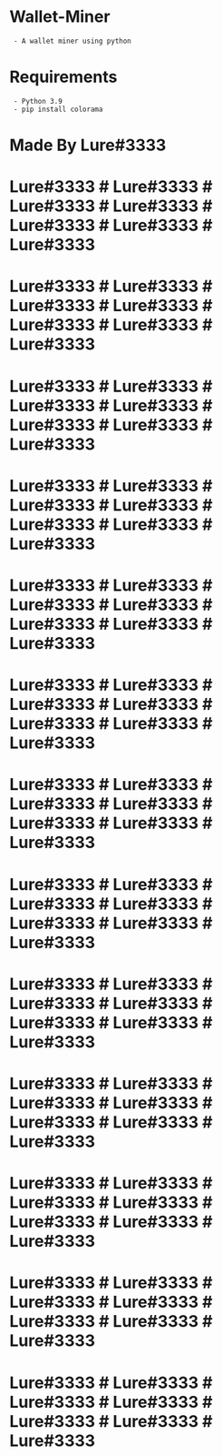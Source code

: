 # Wallet-Miner
     - A wallet miner using python

# Requirements
     - Python 3.9
     - pip install colorama

# Made By Lure#3333


# Lure#3333 # Lure#3333 # Lure#3333 # Lure#3333 # Lure#3333 # Lure#3333 # Lure#3333 
# Lure#3333 # Lure#3333 # Lure#3333 # Lure#3333 # Lure#3333 # Lure#3333 # Lure#3333 
# Lure#3333 # Lure#3333 # Lure#3333 # Lure#3333 # Lure#3333 # Lure#3333 # Lure#3333 
# Lure#3333 # Lure#3333 # Lure#3333 # Lure#3333 # Lure#3333 # Lure#3333 # Lure#3333 
# Lure#3333 # Lure#3333 # Lure#3333 # Lure#3333 # Lure#3333 # Lure#3333 # Lure#3333 
# Lure#3333 # Lure#3333 # Lure#3333 # Lure#3333 # Lure#3333 # Lure#3333 # Lure#3333 
# Lure#3333 # Lure#3333 # Lure#3333 # Lure#3333 # Lure#3333 # Lure#3333 # Lure#3333 
# Lure#3333 # Lure#3333 # Lure#3333 # Lure#3333 # Lure#3333 # Lure#3333 # Lure#3333 
# Lure#3333 # Lure#3333 # Lure#3333 # Lure#3333 # Lure#3333 # Lure#3333 # Lure#3333 
# Lure#3333 # Lure#3333 # Lure#3333 # Lure#3333 # Lure#3333 # Lure#3333 # Lure#3333 
# Lure#3333 # Lure#3333 # Lure#3333 # Lure#3333 # Lure#3333 # Lure#3333 # Lure#3333 
# Lure#3333 # Lure#3333 # Lure#3333 # Lure#3333 # Lure#3333 # Lure#3333 # Lure#3333 
# Lure#3333 # Lure#3333 # Lure#3333 # Lure#3333 # Lure#3333 # Lure#3333 # Lure#3333 
